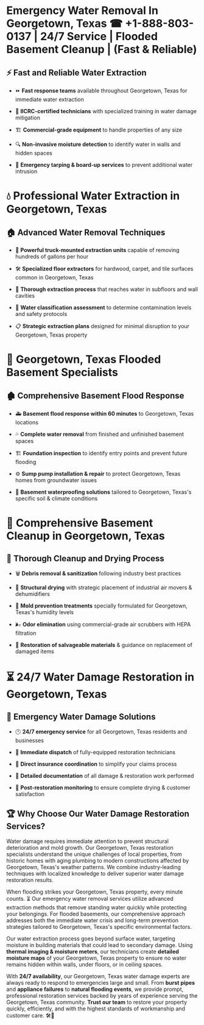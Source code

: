 # Emergency Water Removal In Georgetown, Texas ☎ +1-888-803-0137  | 24/7 Service | Flooded Basement Cleanup | (Fast & Reliable)  

## ⚡ Fast and Reliable Water Extraction  
- ⏩ **Fast response teams** available throughout Georgetown, Texas for immediate water extraction  
- 🏅 **IICRC-certified technicians** with specialized training in water damage mitigation  
- 🏗️ **Commercial-grade equipment** to handle properties of any size  
- 🔍 **Non-invasive moisture detection** to identify water in walls and hidden spaces  
- 🛑 **Emergency tarping & board-up services** to prevent additional water intrusion  

# 💧 Professional Water Extraction in Georgetown, Texas  

## 🏠 Advanced Water Removal Techniques  
- 🚛 **Powerful truck-mounted extraction units** capable of removing hundreds of gallons per hour  
- 🛠️ **Specialized floor extractors** for hardwood, carpet, and tile surfaces common in Georgetown, Texas  
- 📏 **Thorough extraction process** that reaches water in subfloors and wall cavities  
- 🧪 **Water classification assessment** to determine contamination levels and safety protocols  
- 📋 **Strategic extraction plans** designed for minimal disruption to your Georgetown, Texas property  

# 🌊 Georgetown, Texas Flooded Basement Specialists  

## 🏚️ Comprehensive Basement Flood Response  
- 🚑 **Basement flood response within 60 minutes** to Georgetown, Texas locations  
- 💦 **Complete water removal** from finished and unfinished basement spaces  
- 🏗️ **Foundation inspection** to identify entry points and prevent future flooding  
- ⚙️ **Sump pump installation & repair** to protect Georgetown, Texas homes from groundwater issues  
- 🌱 **Basement waterproofing solutions** tailored to Georgetown, Texas's specific soil & climate conditions  

# 🧹 Comprehensive Basement Cleanup in Georgetown, Texas  

## 🔄 Thorough Cleanup and Drying Process  
- 🗑️ **Debris removal & sanitization** following industry best practices  
- 💨 **Structural drying** with strategic placement of industrial air movers & dehumidifiers  
- 🦠 **Mold prevention treatments** specially formulated for Georgetown, Texas's humidity levels  
- 🌬️ **Odor elimination** using commercial-grade air scrubbers with HEPA filtration  
- 🔧 **Restoration of salvageable materials** & guidance on replacement of damaged items  

# ⏳ 24/7 Water Damage Restoration in Georgetown, Texas  

## 🚀 Emergency Water Damage Solutions  
- 🕛 **24/7 emergency service** for all Georgetown, Texas residents and businesses  
- 🚒 **Immediate dispatch** of fully-equipped restoration technicians  
- 🏦 **Direct insurance coordination** to simplify your claims process  
- 📜 **Detailed documentation** of all damage & restoration work performed  
- 🔎 **Post-restoration monitoring** to ensure complete drying & customer satisfaction  

## 🏆 Why Choose Our Water Damage Restoration Services?  
Water damage requires immediate attention to prevent structural deterioration and mold growth. Our Georgetown, Texas restoration specialists understand the unique challenges of local properties, from historic homes with aging plumbing to modern constructions affected by Georgetown, Texas's weather patterns. We combine industry-leading techniques with localized knowledge to deliver superior water damage restoration results.  

When flooding strikes your Georgetown, Texas property, every minute counts. ⏳ Our emergency water removal services utilize advanced extraction methods that remove standing water quickly while protecting your belongings. For flooded basements, our comprehensive approach addresses both the immediate water crisis and long-term prevention strategies tailored to Georgetown, Texas's specific environmental factors.  

Our water extraction process goes beyond surface water, targeting moisture in building materials that could lead to secondary damage. Using **thermal imaging & moisture meters**, our technicians create **detailed moisture maps** of your Georgetown, Texas property to ensure no water remains hidden within walls, under floors, or in ceiling spaces.  

With **24/7 availability**, our Georgetown, Texas water damage experts are always ready to respond to emergencies large and small. From **burst pipes** and **appliance failures** to **natural flooding events**, we provide prompt, professional restoration services backed by years of experience serving the Georgetown, Texas community. **Trust our team** to restore your property quickly, efficiently, and with the highest standards of workmanship and customer care. 🛠️💪  
